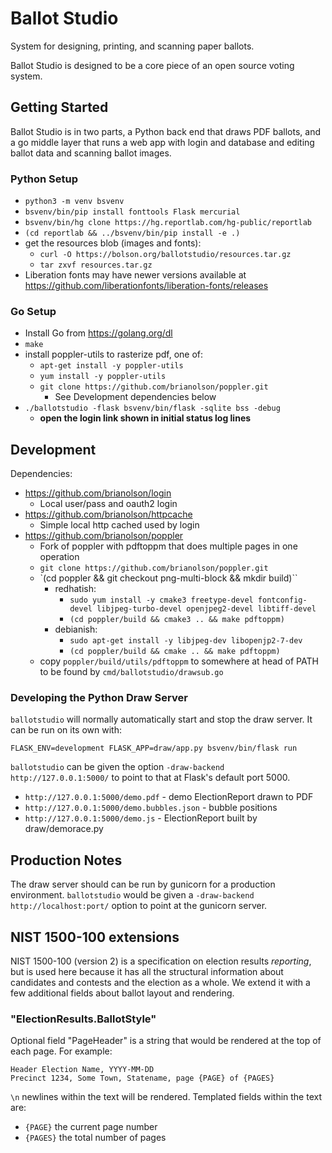 # Ballot Studio

System for designing, printing, and scanning paper ballots.

Ballot Studio is designed to be a core piece of an open source voting system.

## Getting Started

Ballot Studio is in two parts, a Python back end that draws PDF ballots, and a go middle layer that runs a web app with login and database and editing ballot data and scanning ballot images.

### Python Setup

* `python3 -m venv bsvenv`
* `bsvenv/bin/pip install fonttools Flask mercurial`
* `bsvenv/bin/hg clone https://hg.reportlab.com/hg-public/reportlab`
* `(cd reportlab && ../bsvenv/bin/pip install -e .)`
* get the resources blob (images and fonts):
  * `curl -O https://bolson.org/ballotstudio/resources.tar.gz`
  * `tar zxvf resources.tar.gz`
* Liberation fonts may have newer versions available at https://github.com/liberationfonts/liberation-fonts/releases

### Go Setup

* Install Go from https://golang.org/dl
* `make`
* install poppler-utils to rasterize pdf, one of:
  * `apt-get install -y poppler-utils`
  * `yum install -y poppler-utils`
  * `git clone https://github.com/brianolson/poppler.git`
     * See Development dependencies below
* `./ballotstudio -flask bsvenv/bin/flask -sqlite bss -debug`
  * **open the login link shown in initial status log lines**

## Development

Dependencies:

* https://github.com/brianolson/login
  * Local user/pass and oauth2 login
* https://github.com/brianolson/httpcache
  * Simple local http cached used by login
* https://github.com/brianolson/poppler
  * Fork of poppler with pdftoppm that does multiple pages in one operation
  * `git clone https://github.com/brianolson/poppler.git`
  * `(cd poppler && git checkout png-multi-block && mkdir build)``
     * redhatish:
       * `sudo yum install -y cmake3 freetype-devel fontconfig-devel libjpeg-turbo-devel openjpeg2-devel libtiff-devel`
       * `(cd poppler/build && cmake3 .. && make pdftoppm)`
     * debianish:
       * `sudo apt-get install -y libjpeg-dev libopenjp2-7-dev`
       * `(cd poppler/build && cmake .. && make pdftoppm)`
  * copy `poppler/build/utils/pdftoppm` to somewhere at head of PATH to be found by `cmd/ballotstudio/drawsub.go`

### Developing the Python Draw Server

`ballotstudio` will normally automatically start and stop the draw server.
It can be run on its own with:

`FLASK_ENV=development FLASK_APP=draw/app.py bsvenv/bin/flask run`

`ballotstudio` can be given the option `-draw-backend http://127.0.0.1:5000/` to point to that at Flask's default port 5000.

  - `http://127.0.0.1:5000/demo.pdf` - demo ElectionReport drawn to PDF
  - `http://127.0.0.1:5000/demo.bubbles.json` - bubble positions
  - `http://127.0.0.1:5000/demo.js` - ElectionReport built by draw/demorace.py


## Production Notes

The draw server should can be run by gunicorn for a production environment. `ballotstudio` would be given a `-draw-backend http://localhost:port/` option to point at the gunicorn server.

## NIST 1500-100 extensions

NIST 1500-100 (version 2) is a specification on election results *reporting*, but is used here because it has all the structural information about candidates and contests and the election as a whole.
We extend it with a few additional fields about ballot layout and rendering.

### "ElectionResults.BallotStyle"

Optional field "PageHeader" is a string that would be rendered at the top of each page. For example:

```
Header Election Name, YYYY-MM-DD
Precinct 1234, Some Town, Statename, page {PAGE} of {PAGES}
```

`\n` newlines within the text will be rendered.
Templated fields within the text are:

* `{PAGE}` the current page number
* `{PAGES}` the total number of pages
